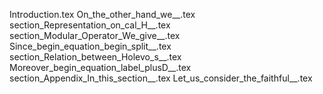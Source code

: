 Introduction.tex
On_the_other_hand_we__.tex
section_Representation_on_cal_H__.tex
section_Modular_Operator_We_give__.tex
Since_begin_equation_begin_split__.tex
section_Relation_between_Holevo_s__.tex
Moreover_begin_equation_label_plusD__.tex
section_Appendix_In_this_section__.tex
Let_us_consider_the_faithful__.tex